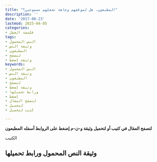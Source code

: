 ```yaml
---
title: "المطبعون، هل لموقفهم وجاهة تجعلهم مسموعين؟"
description: ''
date: '2017-08-23'
lastmod: 2025-04-05
categories:
- فلسفة العقل
tags:
- النص المحمول
- وثيقة النص
- المطبعون
- لتصفح
- وثيقة إضغط
keywords:
- النص المحمول
- وثيقة النص
- المطبعون
- لتصفح
- وثيقة إضغط
- ورابط تحميلها
- إضغط
- لتصفح المقال
- لتحميل
- كتيب لتحميل

---
```

**لتصفح المقال في كتيب أو لتحميل وثيقة و-ن-م إضغط على الروابط أسفله** **المطبعون**

الكتيب

## وثيقة النص المحمول ورابط تحميلها

###
